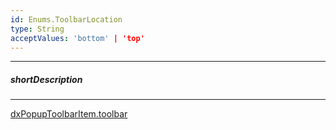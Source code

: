 ```yaml
---
id: Enums.ToolbarLocation
type: String
acceptValues: 'bottom' | 'top'
---
```

---
##### shortDescription
<!-- Description goes here -->

---
<!-- Description goes here -->
[dxPopupToolbarItem.toolbar](_hidden\dxPopupToolbarItem\toolbar.md)